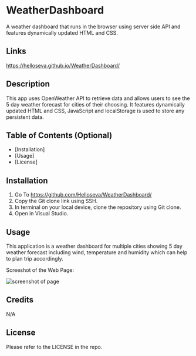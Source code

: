 # WeatherDashboard
A weather dashboard that runs in the browser using server side API and features dynamically updated HTML and CSS.

## Links

https://helloseva.github.io/WeatherDashboard/ 


## Description 

This app uses OpenWeather API to retrieve data and  allows users to see the 5 day weather forecast for cities of their choosing. It features dynamically updated HTML and CSS, JavaScript and localStorage is used to store any persistent data. 

## Table of Contents (Optional)

* [Installation]
* [Usage]
* [License]


## Installation

1. Go To https://github.com/Helloseva/WeatherDashboard/
2. Copy the Git clone link using SSH.
3. In terminal on your local device, clone the repository using Git clone.
4. Open in Visual Studio.


## Usage 

This application is a weather dashboard for multiple cities showing 5 day weather forecast including wind, temperature and humidity which can help to plan trip accordingly.

Screeshot of the Web Page:


![screenshot of page](assets/images/screenshot.png)


## Credits

N/A


## License

Please refer to the LICENSE in the repo.